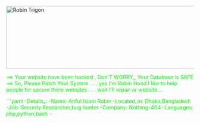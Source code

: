 <a href="https://cooltext.com"><img src="https://images.cooltext.com/5598067.png" width="688" height="170" alt="Robin Trigon" /></a>
<p id="example2"> <FONT color=#00FF00> ==> Your website have been hacked , Don'T WORRY,, Your Database is SAFE ==> So, Please Patch Your System . . . yes I'm Robin Hood I like to help people for secure there websites . . . wait I'll repair ur website....</p>
```yaml
-Details:
      -Name: Ariful Islam Robin
      -Located_in: Dhaka,Bangladesh
      -Job: Security Researcher,bug hunter
      -Company: Nothing-404
      -Languages: php,python,bash
-

```
